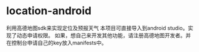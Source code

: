 # location-android
利用高德地图sdk来实现定位及预报天气
本项目可直接导入到android studio。实现了动态申请权限。
如果，想自己来开发其他功能，请注册高德地图开发者。并在控制台申请自己的key放入manifests中。
